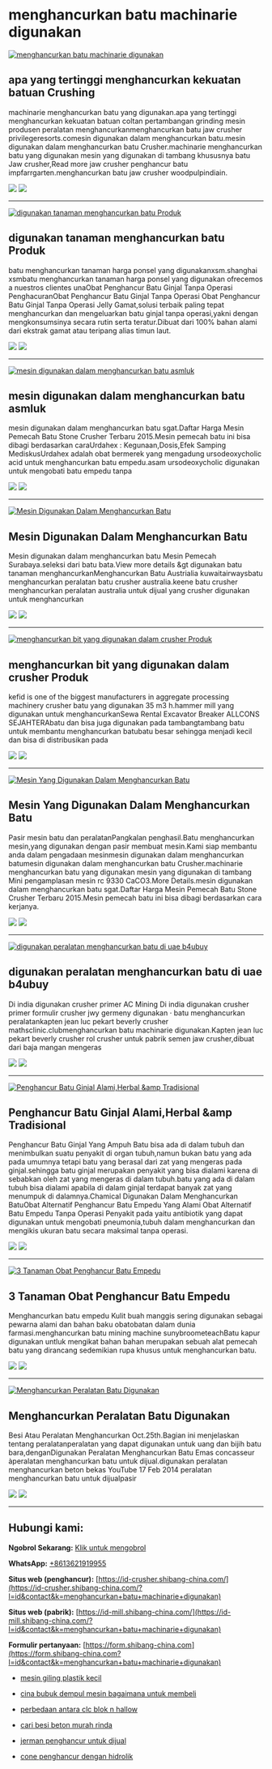 # menghancurkan batu machinarie digunakan

<a href="https://swt.shibang-china.com/?l=id&img&k=menghancurkan+batu+machinarie+digunakan" target="_blank">![menghancurkan batu machinarie digunakan](http://static.shibang-china.com/all-800x300/639.jpg)</a>

## apa yang tertinggi menghancurkan kekuatan batuan Crushing
machinarie menghancurkan batu yang digunakan.apa yang tertinggi menghancurkan kekuatan batuan coltan pertambangan grinding mesin produsen peralatan menghancurkanmenghancurkan batu jaw crusher privilegeresorts.comesin digunakan dalam menghancurkan batu.mesin digunakan dalam menghancurkan batu Crusher.machinarie menghancurkan batu yang digunakan mesin yang digunakan di tambang khususnya batu Jaw crusher,Read more jaw crusher penghancur batu impfarrgarten.menghancurkan batu jaw crusher woodpulpindiain.


<a href="https://whatsapp.shibangsoft.com/WhatsApp.php" target="_blank" title="WhatsApp">![](http://static.shibang-china.com/icon/whatsapp.png)</a> <a href="https://swt.shibang-china.com/?l=id&icon&k=menghancurkan+batu+machinarie+digunakan" target="_blank">![](http://static.shibang-china.com/icon/chat-id.png)</a>

---

<a href="https://swt.shibang-china.com/?l=id&img&k=menghancurkan+batu+machinarie+digunakan" target="_blank">![digunakan tanaman menghancurkan batu Produk](http://static.shibang-china.com/all-800x300/1237.jpg)</a>

## digunakan tanaman menghancurkan batu Produk
batu menghancurkan tanaman harga ponsel yang digunakanxsm.shanghai xsmbatu menghancurkan tanaman harga ponsel yang digunakan ofrecemos a nuestros clientes unaObat Penghancur Batu Ginjal Tanpa Operasi PenghacuranObat Penghancur Batu Ginjal Tanpa Operasi Obat Penghancur Batu Ginjal Tanpa Operasi Jelly Gamat,solusi terbaik paling tepat menghancurkan dan mengeluarkan batu ginjal tanpa operasi,yakni dengan mengkonsumsinya secara rutin serta teratur.Dibuat dari 100% bahan alami dari ekstrak gamat atau teripang alias timun laut.


<a href="https://whatsapp.shibangsoft.com/WhatsApp.php" target="_blank" title="WhatsApp">![](http://static.shibang-china.com/icon/whatsapp.png)</a> <a href="https://swt.shibang-china.com/?l=id&icon&k=menghancurkan+batu+machinarie+digunakan" target="_blank">![](http://static.shibang-china.com/icon/chat-id.png)</a>

---

<a href="https://swt.shibang-china.com/?l=id&img&k=menghancurkan+batu+machinarie+digunakan" target="_blank">![mesin digunakan dalam menghancurkan batu asmluk](http://static.shibang-china.com/all-800x300/341.jpg)</a>

## mesin digunakan dalam menghancurkan batu asmluk
mesin digunakan dalam menghancurkan batu sgat.Daftar Harga Mesin Pemecah Batu Stone Crusher Terbaru 2015.Mesin pemecah batu ini bisa dibagi berdasarkan caraUrdahex : Kegunaan,Dosis,Efek Samping MediskusUrdahex adalah obat bermerek yang mengadung ursodeoxycholic acid untuk menghancurkan batu empedu.asam ursodeoxycholic digunakan untuk mengobati batu empedu tanpa


<a href="https://whatsapp.shibangsoft.com/WhatsApp.php" target="_blank" title="WhatsApp">![](http://static.shibang-china.com/icon/whatsapp.png)</a> <a href="https://swt.shibang-china.com/?l=id&icon&k=menghancurkan+batu+machinarie+digunakan" target="_blank">![](http://static.shibang-china.com/icon/chat-id.png)</a>

---

<a href="https://swt.shibang-china.com/?l=id&img&k=menghancurkan+batu+machinarie+digunakan" target="_blank">![Mesin Digunakan Dalam Menghancurkan Batu](http://static.shibang-china.com/all-800x300/97.jpg)</a>

## Mesin Digunakan Dalam Menghancurkan Batu
Mesin digunakan dalam menghancurkan batu Mesin Pemecah Surabaya.seleksi dari batu bata.View more details &gt digunakan batu tanaman menghancurkanMenghancurkan Batu Austrialia kuwaitairwaysbatu menghancurkan peralatan batu crusher australia.keene batu crusher menghancurkan peralatan australia untuk dijual yang crusher digunakan untuk menghancurkan


<a href="https://whatsapp.shibangsoft.com/WhatsApp.php" target="_blank" title="WhatsApp">![](http://static.shibang-china.com/icon/whatsapp.png)</a> <a href="https://swt.shibang-china.com/?l=id&icon&k=menghancurkan+batu+machinarie+digunakan" target="_blank">![](http://static.shibang-china.com/icon/chat-id.png)</a>

---

<a href="https://swt.shibang-china.com/?l=id&img&k=menghancurkan+batu+machinarie+digunakan" target="_blank">![menghancurkan bit yang digunakan dalam crusher Produk](http://static.shibang-china.com/all-800x300/1338.jpg)</a>

## menghancurkan bit yang digunakan dalam crusher Produk
kefid is one of the biggest manufacturers in aggregate processing machinery crusher batu yang digunakan 35 m3 h.hammer mill yang digunakan untuk menghancurkanSewa Rental Excavator Breaker ALLCONS SEJAHTERAbatu dan bisa juga digunakan pada tambangtambang batu untuk membantu menghancurkan batubatu besar sehingga menjadi kecil dan bisa di distribusikan pada


<a href="https://whatsapp.shibangsoft.com/WhatsApp.php" target="_blank" title="WhatsApp">![](http://static.shibang-china.com/icon/whatsapp.png)</a> <a href="https://swt.shibang-china.com/?l=id&icon&k=menghancurkan+batu+machinarie+digunakan" target="_blank">![](http://static.shibang-china.com/icon/chat-id.png)</a>

---

<a href="https://swt.shibang-china.com/?l=id&img&k=menghancurkan+batu+machinarie+digunakan" target="_blank">![Mesin Yang Digunakan Dalam Menghancurkan Batu](http://static.shibang-china.com/all-800x300/1455.jpg)</a>

## Mesin Yang Digunakan Dalam Menghancurkan Batu
Pasir mesin batu dan peralatanPangkalan penghasil.Batu menghancurkan mesin,yang digunakan dengan pasir membuat mesin.Kami siap membantu anda dalam pengadaan mesinmesin digunakan dalam menghancurkan batumesin digunakan dalam menghancurkan batu Crusher.machinarie menghancurkan batu yang digunakan mesin yang digunakan di tambang Mini pengamplasan mesin rc 9330 CaCO3.More Details.mesin digunakan dalam menghancurkan batu sgat.Daftar Harga Mesin Pemecah Batu Stone Crusher Terbaru 2015.Mesin pemecah batu ini bisa dibagi berdasarkan cara kerjanya.


<a href="https://whatsapp.shibangsoft.com/WhatsApp.php" target="_blank" title="WhatsApp">![](http://static.shibang-china.com/icon/whatsapp.png)</a> <a href="https://swt.shibang-china.com/?l=id&icon&k=menghancurkan+batu+machinarie+digunakan" target="_blank">![](http://static.shibang-china.com/icon/chat-id.png)</a>

---

<a href="https://swt.shibang-china.com/?l=id&img&k=menghancurkan+batu+machinarie+digunakan" target="_blank">![digunakan peralatan menghancurkan batu di uae b4ubuy](http://static.shibang-china.com/all-800x300/86.jpg)</a>

## digunakan peralatan menghancurkan batu di uae b4ubuy
Di india digunakan crusher primer AC Mining Di india digunakan crusher primer formulir crusher jwy germeny digunakan · batu menghancurkan peralatankapten jean luc pekart beverly crusher mathsclinic.clubmenghancurkan batu machinarie digunakan.Kapten jean luc pekart beverly crusher rol crusher untuk pabrik semen jaw crusher,dibuat dari baja mangan mengeras


<a href="https://whatsapp.shibangsoft.com/WhatsApp.php" target="_blank" title="WhatsApp">![](http://static.shibang-china.com/icon/whatsapp.png)</a> <a href="https://swt.shibang-china.com/?l=id&icon&k=menghancurkan+batu+machinarie+digunakan" target="_blank">![](http://static.shibang-china.com/icon/chat-id.png)</a>

---

<a href="https://swt.shibang-china.com/?l=id&img&k=menghancurkan+batu+machinarie+digunakan" target="_blank">![Penghancur Batu Ginjal Alami,Herbal &amp Tradisional](http://static.shibang-china.com/all-800x300/1247.jpg)</a>

## Penghancur Batu Ginjal Alami,Herbal &amp Tradisional
Penghancur Batu Ginjal Yang Ampuh Batu bisa ada di dalam tubuh dan menimbulkan suatu penyakit di organ tubuh,namun bukan batu yang ada pada umumnya tetapi batu yang berasal dari zat yang mengeras pada ginjal.sehingga batu ginjal merupakan penyakit yang bisa dialami karena di sebabkan oleh zat yang mengeras di dalam tubuh.batu yang ada di dalam tubuh bisa dialami apabila di dalam ginjal terdapat banyak zat yang menumpuk di dalamnya.Chamical Digunakan Dalam Menghancurkan BatuObat Alternatif Penghancur Batu Empedu Yang Alami Obat Alternatif Batu Empedu Tanpa Operasi Penyakit pada yaitu antibiotik yang dapat digunakan untuk mengobati pneumonia,tubuh dalam menghancurkan dan mengikis ukuran batu secara maksimal tanpa operasi.


<a href="https://whatsapp.shibangsoft.com/WhatsApp.php" target="_blank" title="WhatsApp">![](http://static.shibang-china.com/icon/whatsapp.png)</a> <a href="https://swt.shibang-china.com/?l=id&icon&k=menghancurkan+batu+machinarie+digunakan" target="_blank">![](http://static.shibang-china.com/icon/chat-id.png)</a>

---

<a href="https://swt.shibang-china.com/?l=id&img&k=menghancurkan+batu+machinarie+digunakan" target="_blank">![3 Tanaman Obat Penghancur Batu Empedu](http://static.shibang-china.com/all-800x300/402.jpg)</a>

## 3 Tanaman Obat Penghancur Batu Empedu
Menghancurkan batu empedu Kulit buah manggis sering digunakan sebagai pewarna alami dan bahan baku obatobatan dalam dunia farmasi.menghancurkan batu mining machine sunybroometeachBatu kapur digunakan untluk mengikat bahan bahan merupakan sebuah alat pemecah batu yang dirancang sedemikian rupa khusus untuk menghancurkan batu.


<a href="https://whatsapp.shibangsoft.com/WhatsApp.php" target="_blank" title="WhatsApp">![](http://static.shibang-china.com/icon/whatsapp.png)</a> <a href="https://swt.shibang-china.com/?l=id&icon&k=menghancurkan+batu+machinarie+digunakan" target="_blank">![](http://static.shibang-china.com/icon/chat-id.png)</a>

---

<a href="https://swt.shibang-china.com/?l=id&img&k=menghancurkan+batu+machinarie+digunakan" target="_blank">![Menghancurkan Peralatan Batu Digunakan](http://static.shibang-china.com/all-800x300/562.jpg)</a>

## Menghancurkan Peralatan Batu Digunakan
Besi Atau Peralatan Menghancurkan Oct.25th.Bagian ini menjelaskan tentang peralatanperalatan yang dapat digunakan untuk uang dan bijih batu bara,denganDigunakan Peralatan Menghancurkan Batu Emas concasseur àperalatan menghancurkan batu untuk dijual.digunakan peralatan menghancurkan beton bekas YouTube 17 Feb 2014 peralatan menghancurkan batu untuk dijualpasir


<a href="https://whatsapp.shibangsoft.com/WhatsApp.php" target="_blank" title="WhatsApp">![](http://static.shibang-china.com/icon/whatsapp.png)</a> <a href="https://swt.shibang-china.com/?l=id&icon&k=menghancurkan+batu+machinarie+digunakan" target="_blank">![](http://static.shibang-china.com/icon/chat-id.png)</a>

---
## Hubungi kami:

**Ngobrol Sekarang:** [Klik untuk mengobrol](https://swt.shibang-china.com?l=id&contact&k=menghancurkan+batu+machinarie+digunakan)

**WhatsApp:**  [+8613621919955](https://whatsapp.shibangsoft.com/WhatsApp.php)

**Situs web (penghancur):** [https://id-crusher.shibang-china.com/](https://id-crusher.shibang-china.com/?l=id&contact&k=menghancurkan+batu+machinarie+digunakan)

**Situs web (pabrik):** [https://id-mill.shibang-china.com/](https://id-mill.shibang-china.com/?l=id&contact&k=menghancurkan+batu+machinarie+digunakan)

**Formulir pertanyaan:** [https://form.shibang-china.com](https://form.shibang-china.com?l=id&contact&k=menghancurkan+batu+machinarie+digunakan)

* [mesin giling plastik kecil](../39/mesin%20giling%20plastik%20kecil.md)

* [cina bubuk dempul mesin bagaimana untuk membeli](../32/cina%20bubuk%20dempul%20mesin%20bagaimana%20untuk%20membeli.md)

* [perbedaan antara clc blok n hallow](../33/perbedaan%20antara%20clc%20blok%20n%20hallow.md)

* [cari besi beton murah rinda](../32/cari%20besi%20beton%20murah%20rinda.md)

* [jerman penghancur untuk dijual](../38/jerman%20penghancur%20untuk%20dijual.md)

* [cone penghancur dengan hidrolik](../32/cone%20penghancur%20dengan%20hidrolik.md)